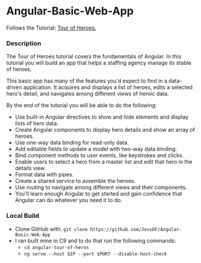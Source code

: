 # Angular-Basic-Web-App
Follows the Tutorial: [Tour of Heroes.](https://angular.io/tutorial)

### Description
The Tour of Heroes tutorial covers the fundamentals of Angular.
In this tutorial you will build an app that helps a staffing agency manage its stable of heroes.

This basic app has many of the features you'd expect to find in a data-driven application. It acquires and displays a list of heroes, edits a selected hero's detail, and navigates among different views of heroic data.

By the end of the tutorial you will be able to do the following:

- Use built-in Angular directives to show and hide elements and display lists of hero data.
- Create Angular components to display hero details and show an array of heroes.
- Use one-way data binding for read-only data.
- Add editable fields to update a model with two-way data binding.
- Bind component methods to user events, like keystrokes and clicks.
- Enable users to select a hero from a master list and edit that hero in the details view.
- Format data with pipes.
- Create a shared service to assemble the heroes.
- Use routing to navigate among different views and their components.
- You'll learn enough Angular to get started and gain confidence that Angular can do whatever you need it to do.

### Local Build
- Clone GitHub with: ``` git clone https://github.com/JessDF/Angular-Basic-Web-App ```
- I ran built mine in C9 and to do that run the following commands:
    - ``` cd angular-tour-of-heros ```
    - ``` ng serve --host $IP --port $PORT --disable-host-check ```